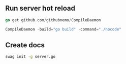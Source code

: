 ## Run server hot reload

```go
go get github.com/githubnemo/CompileDaemon

CompileDaemon -build="go build" -command="./hocode"
```


## Create docs

```sh
swag init -g server.go
```